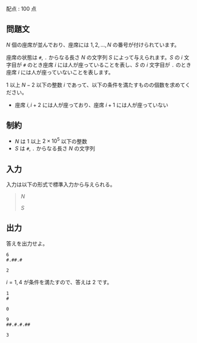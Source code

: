 配点 : $100$ 点

## 問題文

$N$ 個の座席が並んでおり、座席には $1, 2, \ldots, N$ の番号が付けられています。

座席の状態は `#`, `.` からなる長さ $N$ の文字列 $S$ によって与えられます。$S$ の $i$ 文字目が `#` のとき座席 $i$ には人が座っていることを表し、$S$ の $i$ 文字目が `.` のとき座席 $i$ には人が座っていないことを表します。

$1$ 以上 $N - 2$ 以下の整数 $i$ であって、以下の条件を満たすものの個数を求めてください。

- 座席 $i, i + 2$ には人が座っており、座席 $i + 1$ には人が座っていない

## 制約

- $N$ は $1$ 以上 $2 \times 10^5$ 以下の整数
- $S$ は `#`, `.` からなる長さ $N$ の文字列

## 入力

入力は以下の形式で標準入力から与えられる。

> $N$
> 
> $S$

## 出力

答えを出力せよ。

```input1
6
#.##.#
```

```output1
2
```

$i = 1, 4$ が条件を満たすので、答えは $2$ です。

```input2
1
#
```

```output2
0
```

```input3
9
##.#.#.##
```

```output3
3
```